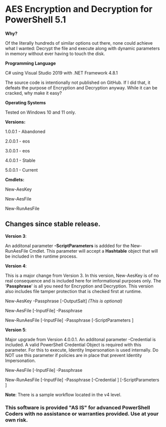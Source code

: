 # AES Encryption and Decryption for PowerShell 5.1

**Why?**

Of the literally hundreds of similar options out there, none could achieve what I wanted: Decrypt the file and execute along with dynamic parameters in memory without ever having to touch the disk.

**Programming Language**

C# using Visual Studio 2019 with .NET Framework 4.8.1 

The source code is intentionally not published on GitHub.  If I did that, it defeats the purpose of Encryption and Decryption anyway.  While it can be cracked, why make it easy?

**Operating Systems**

Tested on Windows 10 and 11 only.

**Versions:**

1.0.0.1 - Abandoned

2.0.0.1 - eos

3.0.0.1 - eos

4.0.0.1 - Stable

5.0.0.1 - Current

**Cmdlets:**

New-AesKey

New-AesFile

New-RunAesFile

## Changes since stable release.

**Version 3**:

An additonal parameter **-ScriptParameters** is addded for the New-RunAesFile Cmdlet.  This parameter will accept a **Hashtable** object that will be included in the runtime process.

**Version 4**: 

This is a major change from Version 3. In this version, New-AesKey is of no real consequence and is included here for imformational purposes only. The '**Passphrase**' is all you need for Encryption and Decryption. This version also includes file tamper protection that is checked first at runtime.

New-AesKey -Passphrase <string> [-OutputSalt] _(This is optional)_

New-AesFile [-InputFile] <string> -Passphrase <string> 

New-RunAesFile [-InputFile] <string> -Passphrase <string> [-ScriptParameters <hashtable>] 

**Version 5**: 

Major upgrade from Version 4.0.0.1. An additonal parameter -Credential is included.  A valid PowerShell Credential Object is required with this parameter. For this to execute, Identity Impersonation is used internally. Do NOT use this parameter if policies are in place that prevent Identity Impersonation.

New-AesFile [-InputFile] <string> -Passphrase <string> 

New-RunAesFile [-InputFile] <string> -Passphrase <string> [-Credential <pscredential>] [-ScriptParameters <hashtable>] 

**Note**:  There is a sample workflow located in the v4 level.

### This software is provided "AS IS" for advanced PowerShell Coders with no assistance or warranties provided. Use at your own risk.
